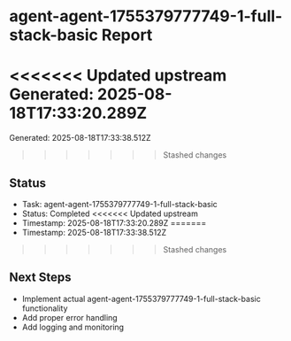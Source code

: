 # agent-agent-1755379777749-1-full-stack-basic Report

<<<<<<< Updated upstream
Generated: 2025-08-18T17:33:20.289Z
=======
Generated: 2025-08-18T17:33:38.512Z
>>>>>>> Stashed changes

## Status
- Task: agent-agent-1755379777749-1-full-stack-basic
- Status: Completed
<<<<<<< Updated upstream
- Timestamp: 2025-08-18T17:33:20.289Z
=======
- Timestamp: 2025-08-18T17:33:38.512Z
>>>>>>> Stashed changes

## Next Steps
- Implement actual agent-agent-1755379777749-1-full-stack-basic functionality
- Add proper error handling
- Add logging and monitoring
